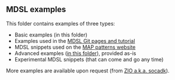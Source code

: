 ## MDSL examples

This folder contains examples of three types:

* Basic examples (in this folder)
* Examples used in the [MDSL Git pages and tutorial](https://microservice-api-patterns.github.io/MDSL-Specification/)
* MDSL snippets used on the [MAP patterns website](https://microservice-api-patterns.org/)
* Advanced examples ([in this folder](examples-advanced)), provided as-is
* Experimental MDSL snippets (that can come and go any time)

More examples are available upon request (from [ZIO a.k.a. socadk](https://ozimmer.ch/about/)).